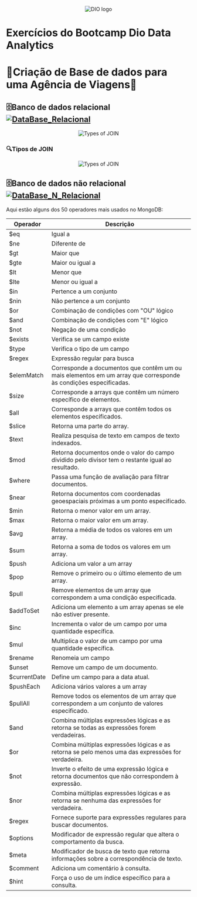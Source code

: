 <p align="center">
  <img src="https://github.com/EvelynLopesSS/Bootcamp_Dio_Data_Analytics/assets/113462824/ac7ec465-f29d-407a-88af-9f1c9c1086c3" alt="DIO logo">
</p>

# Exercícios do Bootcamp Dio Data Analytics

# 🛫Criação de Base de dados para uma Agência de Viagens🛫

## 🗄️Banco de dados relacional [![DataBase_Relacional](https://img.shields.io/badge/Database-Files-blue.svg)](https://github.com/EvelynLopesSS/Bootcamp_Dio_Data_Analytics/tree/main/DataBase_Relacional)

<p align="center">
  <img src="https://github.com/EvelynLopesSS/Bootcamp_Dio_Data_Analytics/assets/113462824/4beb634f-b055-4d22-8868-f093aaed7c89" alt="Types of JOIN">
</p>


### 🔍Tipos de JOIN

<p align="center">
  <img src="https://github.com/EvelynLopesSS/Bootcamp_Dio_Data_Analytics/assets/113462824/24c7e803-2a70-4430-9474-98041ad23d74" alt="Types of JOIN">
</p>

## 🗄️Banco de dados não relacional [![DataBase_N_Relacional](https://img.shields.io/badge/Database-Files-blue.svg)](https://github.com/EvelynLopesSS/Bootcamp_Dio_Data_Analytics/tree/main/DataBase_N_Relacional)

Aqui estão alguns dos 50 operadores mais usados no MongoDB:

| Operador   | Descrição                                |
|------------|------------------------------------------|
| $eq        | Igual a                                  |
| $ne        | Diferente de                             |
| $gt        | Maior que                                |
| $gte       | Maior ou igual a                         |
| $lt        | Menor que                                |
| $lte       | Menor ou igual a                         |
| $in        | Pertence a um conjunto                   |
| $nin       | Não pertence a um conjunto               |
| $or        | Combinação de condições com "OU" lógico  |
| $and       | Combinação de condições com "E" lógico   |
| $not       | Negação de uma condição                  |
| $exists    | Verifica se um campo existe              |
| $type      | Verifica o tipo de um campo              |
| $regex     | Expressão regular para busca             |
| $elemMatch | Corresponde a documentos que contêm um ou mais elementos em um array que corresponde às condições especificadas. |
| $size      | Corresponde a arrays que contêm um número específico de elementos. |
| $all       | Corresponde a arrays que contêm todos os elementos especificados. |
| $slice     | Retorna uma parte do array.              |
| $text      | Realiza pesquisa de texto em campos de texto indexados. |
| $mod       | Retorna documentos onde o valor do campo dividido pelo divisor tem o restante igual ao resultado. |
| $where     | Passa uma função de avaliação para filtrar documentos. |
| $near      | Retorna documentos com coordenadas geoespaciais próximas a um ponto especificado. |
| $min       | Retorna o menor valor em um array.       |
| $max       | Retorna o maior valor em um array.       |
| $avg       | Retorna a média de todos os valores em um array. |
| $sum       | Retorna a soma de todos os valores em um array. |
| $push      | Adiciona um valor a um array             |
| $pop       | Remove o primeiro ou o último elemento de um array. |
| $pull      | Remove elementos de um array que correspondem a uma condição especificada. |
| $addToSet  | Adiciona um elemento a um array apenas se ele não estiver presente. |
| $inc       | Incrementa o valor de um campo por uma quantidade específica. |
| $mul       | Multiplica o valor de um campo por uma quantidade específica. |
| $rename    | Renomeia um campo                        |
| $unset     | Remove um campo de um documento.         |
| $currentDate | Define um campo para a data atual.      |
| $pushEach  | Adiciona vários valores a um array       |
| $pullAll   | Remove todos os elementos de um array que correspondem a um conjunto de valores especificado. |
| $and       | Combina múltiplas expressões lógicas e as retorna se todas as expressões forem verdadeiras. |
| $or        | Combina múltiplas expressões lógicas e as retorna se pelo menos uma das expressões for verdadeira. |
| $not       | Inverte o efeito de uma expressão lógica e retorna documentos que não correspondem à expressão. |
| $nor       | Combina múltiplas expressões lógicas e as retorna se nenhuma das expressões for verdadeira. |
| $regex     | Fornece suporte para expressões regulares para buscar documentos. |
| $options   | Modificador de expressão regular que altera o comportamento da busca. |
| $meta      | Modificador de busca de texto que retorna informações sobre a correspondência de texto. |
| $comment   | Adiciona um comentário à consulta.       |
| $hint      | Força o uso de um índice específico para a consulta. |
